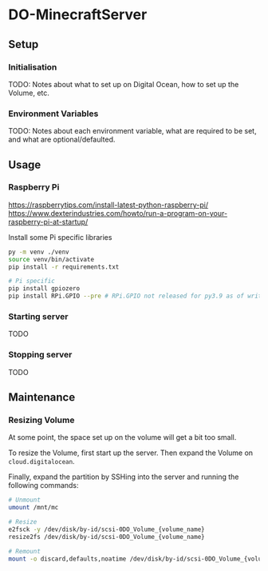 # DO-MinecraftServer


## Setup

### Initialisation
TODO: Notes about what to set up on Digital Ocean, how to set up the Volume, etc.


### Environment Variables
TODO: Notes about each environment variable, what are required to be set, and what are optional/defaulted.



## Usage

### Raspberry Pi
https://raspberrytips.com/install-latest-python-raspberry-pi/
https://www.dexterindustries.com/howto/run-a-program-on-your-raspberry-pi-at-startup/



Install some Pi specific libraries
```sh
py -m venv ./venv
source venv/bin/activate
pip install -r requirements.txt

# Pi specific
pip install gpiozero
pip install RPi.GPIO --pre # RPi.GPIO not released for py3.9 as of writing.
```


### Starting server
TODO


### Stopping server
TODO



## Maintenance

### Resizing Volume
At some point, the space set up on the volume will get a bit too small.

To resize the Volume, first start up the server. Then expand the Volume on `cloud.digitalocean`.

Finally, expand the partition by SSHing into the server and running the following commands:
```sh
# Unmount
umount /mnt/mc

# Resize
e2fsck -y /dev/disk/by-id/scsi-0DO_Volume_{volume_name}
resize2fs /dev/disk/by-id/scsi-0DO_Volume_{volume_name}

# Remount
mount -o discard,defaults,noatime /dev/disk/by-id/scsi-0DO_Volume_{volume_name} /mnt/mc
```
